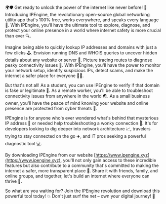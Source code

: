 🌍🛡️ Get ready to unlock the power of the internet like never before! 🚀 Introducing IPEngine, the revolutionary open-source global networking utility app that's 100% free, works everywhere, and speaks every language 📡. With IPEngine, you'll have the ultimate tool to explore, diagnose, and protect your online presence in a world where internet safety is more crucial than ever 🔍.

Imagine being able to quickly lookup IP addresses and domains with just a few clicks 🕹️. Envision running DNS and WHOIS queries to uncover hidden details about any website or server 🔎. Picture tracing routes to diagnose pesky connectivity issues 👀. With IPEngine, you'll have the power to monitor your network setup, identify suspicious IPs, detect scams, and make the internet a safer place for everyone 🕵️‍♀️.

But that's not all! As a student, you can use IPEngine to verify if that domain is fake or legitimate 💸. As a remote worker, you'll be able to troubleshoot connectivity issues from anywhere in the world 🌏. As a small business owner, you'll have the peace of mind knowing your website and online presence are protected from cyber threats 💪.

IPEngine is for anyone who's ever wondered what's behind that mysterious IP address 👀 or needed help troubleshooting a wonky connection 🔧. It's for developers looking to dig deeper into network architecture 📈, travelers trying to stay connected on the go ✈️, and IT pros seeking a powerful diagnostic tool 💻.

By downloading IPEngine from our website [https://www.ipengine.xyz](https://www.ipengine.xyz), you'll not only gain access to these incredible features but also contribute to a community that's committed to making the internet a safer, more transparent place 🌈. Share it with friends, family, and online groups, and together, let's build an internet where everyone can thrive 🎉.

So what are you waiting for? Join the IPEngine revolution and download this powerful tool today! 💥 Don't just surf the net – own your digital journey! 🌊